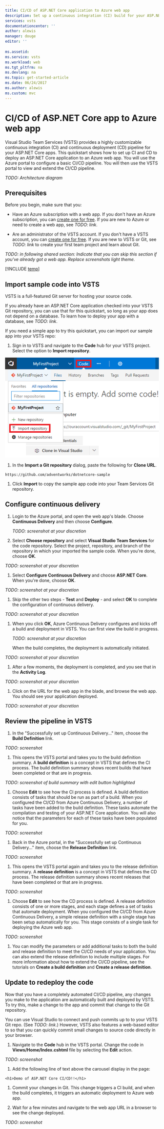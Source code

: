 ```yaml
---
title: CI/CD of ASP.NET Core application to Azure web app
description: Set up a continuous integration (CI) build for your ASP.NET Core application, and then a continuous deployment (CD) release to Azure web app using Visual Studio Team Services
services: vsts
documentationcenter: ''
author: alewis
manager: douge
editor: ''

ms.assetid:
ms.service: vsts
ms.workload: web
ms.tgt_pltfrm: na
ms.devlang: na
ms.topic: get-started-article
ms.date: 06/24/2017
ms.author: alewis
ms.custom: mvc
---
```


# CI/CD of ASP.NET Core app to Azure web app

Visual Studio Team Services (VSTS) provides a highly customizable continuous integration (CI) and continuous deployment (CD) pipeline for your
ASP.NET Core apps. This quickstart shows how to set up CI and CD to deploy an ASP.NET Core application to an Azure web app.
You will use the Azure portal to configure a basic CI/CD pipeline. You will then use the VSTS portal to view and extend the CI/CD pipeline.

_TODO: Architecture diagram_

## Prerequisites

Before you begin, make sure that you:

* Have an Azure subscription with a web app. If you don't have an Azure subscription, you can [create one for free](https://azure.microsoft.com/free/?WT.mc_id=A261C142F). If you are new to Azure or need to create a web app, see _TODO: link_.

* Are an administrator of the VSTS account. If you don't have a VSTS account, you can [create one for free](https://go.microsoft.com/fwlink/?LinkId=307137). If you are new to VSTS or Git, see _TODO: link_ to create your first team project and learn about Git.

_TODO: in following shared section: Indicate that you can skip this section if you've already got a web app. Replace screenshots light theme._

[!INCLUDE [temp](_shared/create-azure-web-app.md)]

## Import sample code into VSTS

VSTS is a full-featured Git server for hosting your source code.

If you already have an ASP.NET Core application checked into your VSTS Git repository, you can use that for this quickstart, so long as your app does not depend on a database. To learn how to deploy your app with a database, see _TODO: link_.

If you need a simple app to try this quickstart, you can import our sample app into your VSTS repo:

1. Sign in to VSTS and navigate to the **Code** hub for your VSTS project. Select the option to **Import repository**.

 ![import repository menu item](_shared/_img/import-repository-menu-item.png)

1. In the **Import a Git repository** dialog, paste the following for **Clone URL**.

  ```
  https://github.com/adventworks/dotnetcore-sample
  ```

1. Click **Import** to copy the sample app code into your Team Services Git repository.

## Configure continuous delivery

1. Login to the Azure portal, and open the web app's blade. Choose **Continuous Delivery** and then choose **Configure**.

   _TODO: screenshot at your discretion_

1. Select **Choose repository** and select **Visual Studio Team Services** for the code repository. Select the project, repository, and branch of the repository in which your imported the sample code. When you're done, choose **OK**.

  _TODO: screenshot at your discretion_

1. Select **Configure Continuous Delivery** and choose **ASP.NET Core**. When you're done, choose **OK**.

  _TODO: screenshot at your discretion_

1. Skip the other two steps - **Test** and **Deploy** - and select **OK** to complete the configuration of continuous delivery.

  _TODO: screenshot at your discretion_

1. When you click **OK**, Azure Continuous Delivery configures and kicks off a build and deployment in VSTS.
   You can first view the build in progress.

   _TODO: screenshot at your discretion_

   When the build completes, the deployment is automatically initiated.

  _TODO: screenshot at your discretion_

1. After a few moments, the deployment is completed, and you see that in the **Activity Log**.

  _TODO: screenshot at your discretion_

1. Click on the URL for the web app in the blade, and browse the web app. You should see your application deployed.

  _TODO: screenshot at your discretion_

## Review the pipeline in VSTS

1. In the "Successfully set up Continuous Delivery..." item, choose the **Build Definition**
  link.

  _TODO: screenshot_

1. This opens the VSTS portal and takes you to the build definition summary. A **build definition** is a concept in VSTS that defines the CI process. The build definition summary shows recent builds that have been completed or that are in progress.

  _TODO: screenshot of build summary with edit button highlighted_

1. Choose **Edit** to see how the CI process is defined. A build definition consists of tasks that should be run as part of a build. When you configured the CI/CD from Azure Continuous Delivery, a number of tasks have been added to the build definition. These tasks automate the compilation and testing of your ASP.NET Core application. You will also notice that the parameters for each of these tasks have been populated for you.

  _TODO: screenshot_

1. Back in the Azure portal, in the "Successfully set up Continuous Delivery..." item, choose the **Release Definition** link.

  _TODO: screenshot_

1. This opens the VSTS portal again and takes you to the release definition summary. A **release definition** is a concept in VSTS that defines the CD process. The release definition summary shows recent releases that have been completed or that are in progress.

  _TODO: screenshot_

1. Choose **Edit** to see how the CD process is defined. A release definition consists of one or more stages, and each stage defines a set of tasks that automate deployment. When you configured the CI/CD from Azure Continuous Delivery, a simple release definition with a single stage has been setup automatically for you. This stage consists of a single task for deploying the Azure web app.

  _TODO: screenshot_

1. You can modify the parameters or add additional tasks to both the build and release definition to meet the CI/CD needs of your application. You can also extend the release definition to include multiple stages. For more information about how to extend the CI/CD pipeline, see the tutorials on **Create a build definition** and **Create a release definition**.

## Update to redeploy the code

Now that you have a completely automated CI/CD pipeline, any changes you make to the application are automatically built and deployed by VSTS. To try this, make a change to the app and commit that change to the Git repository.

You can use Visual Studio to connect and push commits up to to your VSTS Git repo. (See _TODO: link_.) However, VSTS also features a web-based editor to so that you can quickly commit small changes to source code directly in your browser.

1. Navigate to the **Code** hub in the VSTS portal. Change the code in **Views/Home/Index.cshtml** file by selecting the **Edit** action.

  _TODO: screenshot_

1. Add the following line of text above the carousel display in the page:
  ```
  <h1>Demo of ASP.NET Core CI/CD!!</h1>
  ```

1. Commit your changes in Git. This change triggers a CI build, and when the build completes, it triggers an automatic deployment to Azure web app.

1. Wait for a few minutes and navigate to the web app URL in a browser to see the change deployed.

  _TODO: screenshot_
